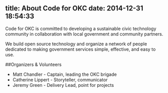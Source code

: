title: About Code for OKC
date: 2014-12-31 18:54:33
---

Code for OKC is committed to developing a sustainable civic technology community in collaboration with local government and community partners.

We build open source technology and organize a network of people dedicated to making government services simple, effective, and easy to use.


##Organizers & Volunteers

* Matt Chandler - Captain, leading the OKC brigade
* Catherine Lippert - Storyteller, communicator
* Jeremy Green - Delivery Lead, point for projects
